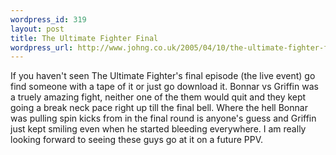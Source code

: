 ```yaml
--- 
wordpress_id: 319
layout: post
title: The Ultimate Fighter Final
wordpress_url: http://www.johng.co.uk/2005/04/10/the-ultimate-fighter-final/
---
```

If you haven't seen The Ultimate Fighter's final episode (the live event) go find someone with a tape of it or just go download it. Bonnar vs Griffin was a truely amazing fight, neither one of the them would quit and they kept going a break neck pace right up till the final bell. Where the hell Bonnar was pulling spin kicks from in the final round is anyone's guess and Griffin just kept smiling even when he started bleeding everywhere. I am really looking forward to seeing these guys go at it on a future PPV.
